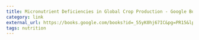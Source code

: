 ```yaml
---
title: Micronutrient Deficiencies in Global Crop Production - Google Books
category: link
external_url: https://books.google.com/books?id=_55yK0hj67IC&pg=PR15&lpg=PR15&dq=Sanghvi+1996+micronutrient&source=bl&ots=WsYcvoEj81&sig=bSRnfpjsOIXK6hNrR_0GMC0mdxQ&hl=en&sa=X&ved=0ahUKEwiE1Lrmvo_OAhXCdh4KHRcnDToQ6AEIOTAG#v=onepage&q=Sanghvi%201996%20micronutrient&f=false
tags: nutrition
---
```

